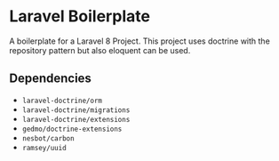 # Laravel Boilerplate

A boilerplate for a Laravel 8 Project.
This project uses doctrine with the repository pattern but also eloquent can be used.

## Dependencies

* `laravel-doctrine/orm`
* `laravel-doctrine/migrations`
* `laravel-doctrine/extensions`
* `gedmo/doctrine-extensions`
* `nesbot/carbon`
* `ramsey/uuid`
